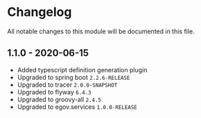 

# Changelog
All notable changes to this module will be documented in this file.

## 1.1.0 - 2020-06-15
- Added typescript definition generation plugin
- Upgraded to spring boot `2.2.6-RELEASE`
- Upgraded to tracer `2.0.0-SNAPSHOT`
- Upgraded to flyway `6.4.3`
- Upgraded to groovy-all `2.4.5`
- Upgraded to egov.services `1.0.0-RELEASE`

